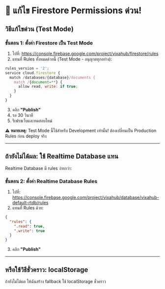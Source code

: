 # 🚨 แก้ไข Firestore Permissions ด่วน!

## วิธีแก้ไขด่วน (Test Mode)

### ขั้นตอน 1: ตั้งค่า Firestore เป็น Test Mode

1. ไปที่: https://console.firebase.google.com/project/vixahub/firestore/rules
2. แทนที่ Rules ทั้งหมดด้วยนี้ (Test Mode - อนุญาตทุกอย่าง):

```javascript
rules_version = '2';
service cloud.firestore {
  match /databases/{database}/documents {
    match /{document=**} {
      allow read, write: if true;
    }
  }
}
```

3. คลิก **"Publish"**
4. รอ 30 วินาที
5. รีเฟรชเว็บและทดสอบใหม่

⚠️ **หมายเหตุ:** Test Mode นี้ใช้สำหรับ Development เท่านั้น! ต้องเปลี่ยนเป็น Production Rules ก่อน deploy จริง

---

## ถ้ายังไม่ได้ผล: ใช้ Realtime Database แทน

Realtime Database มี rules ง่ายกว่า:

### ขั้นตอน 2: ตั้งค่า Realtime Database Rules

1. ไปที่: https://console.firebase.google.com/project/vixahub/database/vixahub-default-rtdb/rules
2. แทนที่ Rules ด้วย:

```json
{
  "rules": {
    ".read": true,
    ".write": true
  }
}
```

3. คลิก **"Publish"**

---

## หรือใช้วิธีชั่วคราว: localStorage

ถ้ายังไม่ได้ผล ให้ฉันสร้าง fallback ใช้ localStorage ชั่วคราว




















